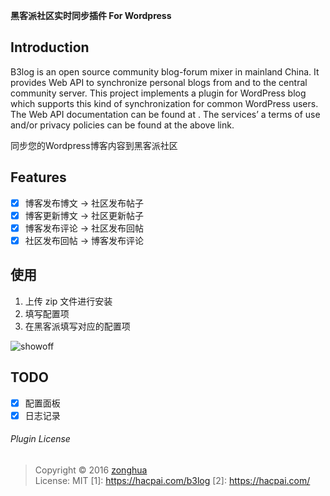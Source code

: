 **黑客派社区实时同步插件 For Wordpress**

## Introduction
B3log is an open source community blog-forum mixer in mainland China. 
It provides Web API to synchronize personal blogs from and to the central community server. 
This project implements a plugin for WordPress blog which supports this kind of synchronization for common WordPress users.
The Web API documentation can be found at [](https://hacpai.com/article/1457158841475).
The services’ a terms of use and/or privacy policies can be found at the above link.

同步您的Wordpress博客内容到黑客派社区

## Features
* [x] 博客发布博文 -> 社区发布帖子
* [x] 博客更新博文 -> 社区更新帖子
* [x] 博客发布评论 -> 社区发布回帖
* [x] 社区发布回帖 -> 博客发布评论

## 使用
1. 上传 zip 文件进行安装
2. 填写配置项
3. 在黑客派填写对应的配置项

![showoff](https://raw.githubusercontent.com/zh-h/hacpai-sync-wordpress/master/images/showoff.png)

## TODO
* [x] 配置面板
* [x] 日志记录

###### Plugin License
> Copyright © 2016 [zonghua](https://applehater.cn)  
> License: MIT
 [1]: https://hacpai.com/b3log
 [2]: https://hacpai.com/
